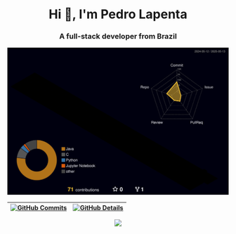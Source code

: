 <h1 align="center">Hi 👋, I'm Pedro Lapenta</h1>
<h3 align="center">A full-stack developer from Brazil</h3>

![Status](./profile-3d-contrib/profile-night-rainbow.svg)

 | [![GitHub Commits](http://github-profile-summary-cards.vercel.app/api/cards/productive-time?username=pedro-lapenta&theme=dracula&utcOffset=-3)](https://github.com/vn7n24fzkq/github-profile-summary-cards) | [![GitHub Details](http://github-profile-summary-cards.vercel.app/api/cards/profile-details?username=pedro-lapenta&theme=dracula)](https://github.com/vn7n24fzkq/github-profile-summary-cards) |  
 | ----------- | ----------- |


 
  <div align="center" >
<a href="https://skillicons.dev"   >
  <img src="https://skillicons.dev/icons?i=git,java,spring,vscode,javascript,css,html,react,github,mysql,mongodb,python,c,godot" />
</a>
  <br />

  </div>
